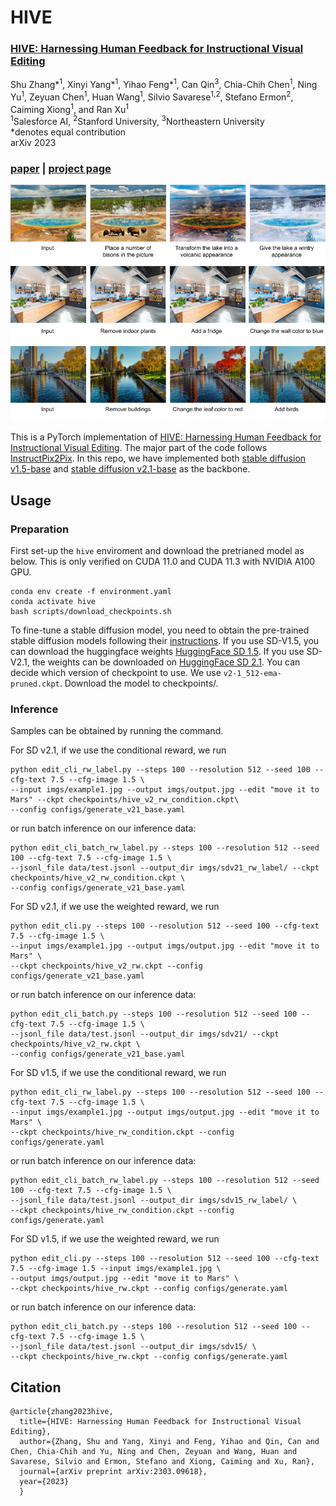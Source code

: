# HIVE

### [HIVE: Harnessing Human Feedback for Instructional Visual Editing](https://arxiv.org/pdf/2303.09618.pdf)
Shu Zhang\*<sup>1</sup>, Xinyi Yang\*<sup>1</sup>, Yihao Feng\*<sup>1</sup>, Can Qin<sup>3</sup>, Chia-Chih Chen<sup>1</sup>, Ning Yu<sup>1</sup>, Zeyuan Chen<sup>1</sup>, Huan Wang<sup>1</sup>, Silvio Savarese<sup>1,2</sup>, Stefano Ermon<sup>2</sup>, Caiming Xiong<sup>1</sup>, and Ran Xu<sup>1</sup><br>
<sup>1</sup>Salesforce AI, <sup>2</sup>Stanford University, <sup>3</sup>Northeastern University<br>
 \*denotes equal contribution<br>
arXiv 2023

### [paper](https://arxiv.org/pdf/2303.09618.pdf) | [project page](https://shugerdou.github.io/hive/)

<img src='imgs/results.png' width=700></pre>

This is a PyTorch implementation of [HIVE: Harnessing Human Feedback for Instructional Visual Editing](https://arxiv.org/pdf/2303.09618.pdf). The major part of the code follows [InstructPix2Pix](https://github.com/timothybrooks/instruct-pix2pix). In this repo, we have implemented both [stable diffusion v1.5-base](https://huggingface.co/runwayml/stable-diffusion-v1-5) and [stable diffusion v2.1-base](https://huggingface.co/stabilityai/stable-diffusion-2-1-base) as the backbone.




## Usage

### Preparation
First set-up the ```hive``` enviroment and download the pretrianed model as below. This is only verified on CUDA 11.0 and CUDA 11.3 with NVIDIA A100 GPU.

```
conda env create -f environment.yaml
conda activate hive
bash scripts/download_checkpoints.sh
```

To fine-tune a stable diffusion model, you need to obtain the pre-trained stable diffusion models following their [instructions](https://github.com/runwayml/stable-diffusion). If you use SD-V1.5, you can download the huggingface weights [HuggingFace SD 1.5](https://huggingface.co/runwayml/stable-diffusion-v1-5/resolve/main/v1-5-pruned-emaonly.ckpt). If you use SD-V2.1, the weights can be downloaded on [HuggingFace SD 2.1](https://huggingface.co/stabilityai/stable-diffusion-2-1-base). You can decide which version of checkpoint to use. We use ```v2-1_512-ema-pruned.ckpt```. Download the model to checkpoints/.



### Inference
Samples can be obtained by running the command. 

For SD v2.1, if we use the conditional reward, we run

```
python edit_cli_rw_label.py --steps 100 --resolution 512 --seed 100 --cfg-text 7.5 --cfg-image 1.5 \
--input imgs/example1.jpg --output imgs/output.jpg --edit "move it to Mars" --ckpt checkpoints/hive_v2_rw_condition.ckpt\
--config configs/generate_v21_base.yaml
```


or run batch inference on our inference data:

```
python edit_cli_batch_rw_label.py --steps 100 --resolution 512 --seed 100 --cfg-text 7.5 --cfg-image 1.5 \
--jsonl_file data/test.jsonl --output_dir imgs/sdv21_rw_label/ --ckpt checkpoints/hive_v2_rw_condition.ckpt \
--config configs/generate_v21_base.yaml
```

For SD v2.1, if we use the weighted reward, we run


```
python edit_cli.py --steps 100 --resolution 512 --seed 100 --cfg-text 7.5 --cfg-image 1.5 \
--input imgs/example1.jpg --output imgs/output.jpg --edit "move it to Mars" \
--ckpt checkpoints/hive_v2_rw.ckpt --config configs/generate_v21_base.yaml
```

or run batch inference on our inference data:

```
python edit_cli_batch.py --steps 100 --resolution 512 --seed 100 --cfg-text 7.5 --cfg-image 1.5 \
--jsonl_file data/test.jsonl --output_dir imgs/sdv21/ --ckpt checkpoints/hive_v2_rw.ckpt \
--config configs/generate_v21_base.yaml
```

For SD v1.5, if we use the conditional reward, we run

```
python edit_cli_rw_label.py --steps 100 --resolution 512 --seed 100 --cfg-text 7.5 --cfg-image 1.5 \
--input imgs/example1.jpg --output imgs/output.jpg --edit "move it to Mars" \
--ckpt checkpoints/hive_rw_condition.ckpt --config configs/generate.yaml
```

or run batch inference on our inference data:

```
python edit_cli_batch_rw_label.py --steps 100 --resolution 512 --seed 100 --cfg-text 7.5 --cfg-image 1.5 \
--jsonl_file data/test.jsonl --output_dir imgs/sdv15_rw_label/ \
--ckpt checkpoints/hive_rw_condition.ckpt --config configs/generate.yaml
```

For SD v1.5, if we use the weighted reward, we run


```
python edit_cli.py --steps 100 --resolution 512 --seed 100 --cfg-text 7.5 --cfg-image 1.5 --input imgs/example1.jpg \
--output imgs/output.jpg --edit "move it to Mars" \
--ckpt checkpoints/hive_rw.ckpt --config configs/generate.yaml
```

or run batch inference on our inference data:

```
python edit_cli_batch.py --steps 100 --resolution 512 --seed 100 --cfg-text 7.5 --cfg-image 1.5 \
--jsonl_file data/test.jsonl --output_dir imgs/sdv15/ \
--ckpt checkpoints/hive_rw.ckpt --config configs/generate.yaml
```

## Citation
  ```
  @article{zhang2023hive,
  	title={HIVE: Harnessing Human Feedback for Instructional Visual Editing},
  	author={Zhang, Shu and Yang, Xinyi and Feng, Yihao and Qin, Can and Chen, Chia-Chih and Yu, Ning and Chen, Zeyuan and Wang, Huan and Savarese, Silvio and Ermon, Stefano and Xiong, Caiming and Xu, Ran},
  	journal={arXiv preprint arXiv:2303.09618},
  	year={2023}
	}
  ```



